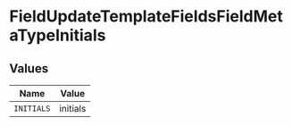 # FieldUpdateTemplateFieldsFieldMetaTypeInitials


## Values

| Name       | Value      |
| ---------- | ---------- |
| `INITIALS` | initials   |